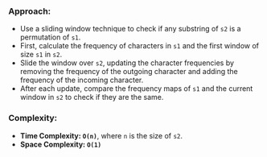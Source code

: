### Approach:
- Use a sliding window technique to check if any substring of `s2` is a permutation of `s1`.
- First, calculate the frequency of characters in `s1` and the first window of size `s1` in `s2`.
- Slide the window over `s2`, updating the character frequencies by removing the frequency of the outgoing character and adding the frequency of the incoming character.
- After each update, compare the frequency maps of `s1` and the current window in `s2` to check if they are the same.
​
### Complexity:
- **Time Complexity: `O(n)`**, where `n` is the size of `s2`.
- **Space Complexity: `O(1)`**
